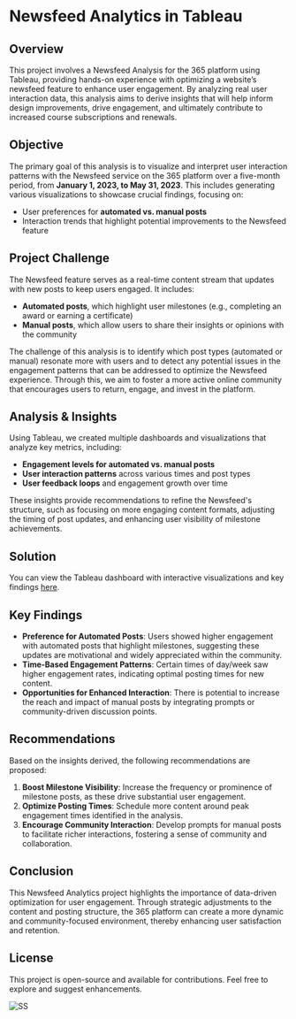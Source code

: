 # **Newsfeed Analytics in Tableau**

## **Overview**
This project involves a Newsfeed Analysis for the 365 platform using Tableau, providing hands-on experience with optimizing a website’s newsfeed feature to enhance user engagement. By analyzing real user interaction data, this analysis aims to derive insights that will help inform design improvements, drive engagement, and ultimately contribute to increased course subscriptions and renewals.

## **Objective**
The primary goal of this analysis is to visualize and interpret user interaction patterns with the Newsfeed service on the 365 platform over a five-month period, from **January 1, 2023, to May 31, 2023**. This includes generating various visualizations to showcase crucial findings, focusing on:
- User preferences for **automated vs. manual posts**
- Interaction trends that highlight potential improvements to the Newsfeed feature

## **Project Challenge**
The Newsfeed feature serves as a real-time content stream that updates with new posts to keep users engaged. It includes:
- **Automated posts**, which highlight user milestones (e.g., completing an award or earning a certificate)
- **Manual posts**, which allow users to share their insights or opinions with the community

The challenge of this analysis is to identify which post types (automated or manual) resonate more with users and to detect any potential issues in the engagement patterns that can be addressed to optimize the Newsfeed experience. Through this, we aim to foster a more active online community that encourages users to return, engage, and invest in the platform.

## **Analysis & Insights**
Using Tableau, we created multiple dashboards and visualizations that analyze key metrics, including:
- **Engagement levels for automated vs. manual posts**
- **User interaction patterns** across various times and post types
- **User feedback loops** and engagement growth over time

These insights provide recommendations to refine the Newsfeed's structure, such as focusing on more engaging content formats, adjusting the timing of post updates, and enhancing user visibility of milestone achievements. 

## **Solution**
You can view the Tableau dashboard with interactive visualizations and key findings [here](https://public.tableau.com/app/profile/mohith.saran/viz/newsfeed_analysis_17304614328350/NewsFeedAnalysisDashBoard?publish=yes).

## **Key Findings**
- **Preference for Automated Posts**: Users showed higher engagement with automated posts that highlight milestones, suggesting these updates are motivational and widely appreciated within the community.
- **Time-Based Engagement Patterns**: Certain times of day/week saw higher engagement rates, indicating optimal posting times for new content.
- **Opportunities for Enhanced Interaction**: There is potential to increase the reach and impact of manual posts by integrating prompts or community-driven discussion points.

## **Recommendations**
Based on the insights derived, the following recommendations are proposed:
1. **Boost Milestone Visibility**: Increase the frequency or prominence of milestone posts, as these drive substantial user engagement.
2. **Optimize Posting Times**: Schedule more content around peak engagement times identified in the analysis.
3. **Encourage Community Interaction**: Develop prompts for manual posts to facilitate richer interactions, fostering a sense of community and collaboration.

## **Conclusion**
This Newsfeed Analytics project highlights the importance of data-driven optimization for user engagement. Through strategic adjustments to the content and posting structure, the 365 platform can create a more dynamic and community-focused environment, thereby enhancing user satisfaction and retention.

## **License**
This project is open-source and available for contributions. Feel free to explore and suggest enhancements.

![SS](https://github.com/user-attachments/assets/a9a97837-4465-4791-a4cf-013fe48d5555)

